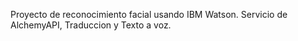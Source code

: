 Proyecto de reconocimiento facial usando IBM Watson. Servicio de AlchemyAPI, Traduccion y Texto a voz.
